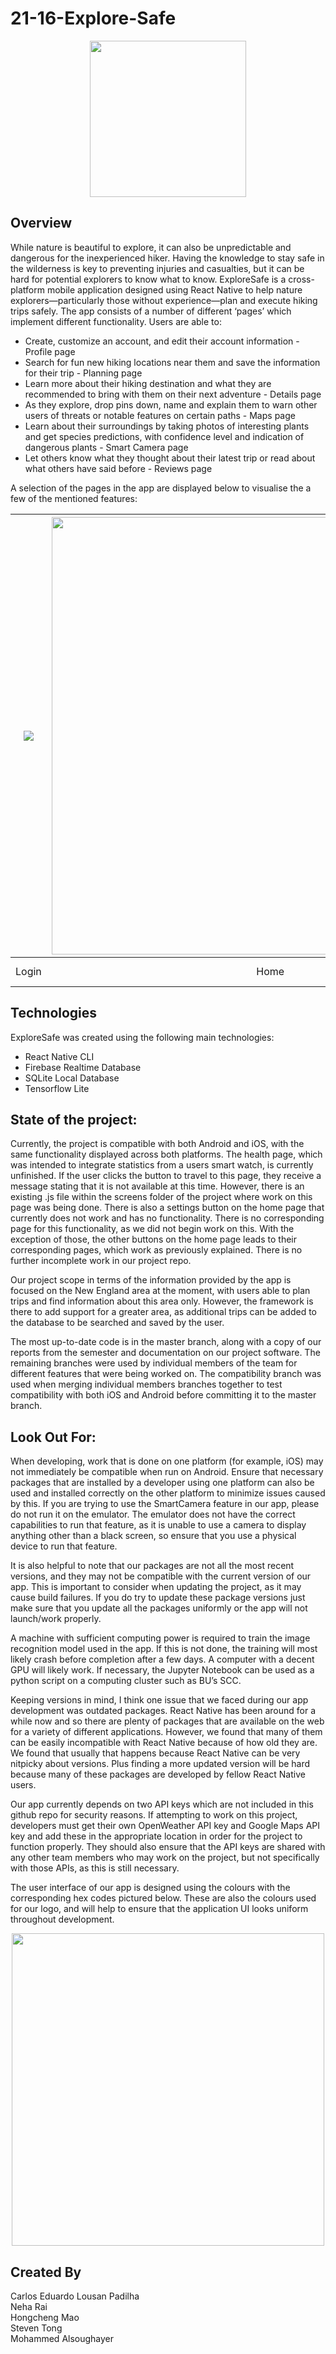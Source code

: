 # 21-16-Explore-Safe
<p align="center">
  <img src="https://github.com/BostonUniversitySeniorDesign/21-16-Explore-Safe/blob/master/ExploreSafe/Logos/mainLogo.png" width="250">
</p>

## Overview
While nature is beautiful to explore, it can also be unpredictable and dangerous for the inexperienced hiker. Having the knowledge to stay safe in the wilderness is key to preventing injuries and casualties, but it can be hard for potential explorers to know what to know. ExploreSafe is a cross-platform mobile application designed using React Native to help nature explorers—particularly those without experience—plan and execute hiking trips safely. The app consists of a number of different ‘pages’ which implement different functionality. Users are able to: 

* Create, customize an account, and edit their account information - Profile page
* Search for fun new hiking locations near them and save the information for their trip - Planning page
* Learn more about their hiking destination and what they are recommended to bring with them on their next adventure - Details page
* As they explore, drop pins down, name and explain them to warn other users of threats or notable features on certain paths - Maps page
* Learn about their surroundings by taking photos of interesting plants and get species predictions, with confidence level and indication of dangerous plants - Smart Camera page
* Let others know what they thought about their latest trip or read about what others have said before - Reviews page 

A selection of the pages in the app are displayed below to visualise the a few of the mentioned features:

| ![](https://github.com/hmao1/BostonUniveristy-SeniorDesignProject-ExploreSafe/tree/main/UIPics/Login.png) |  <img src="https://github.com/BostonUniversitySeniorDesign/21-16-Explore-Safe/blob/master/UIPics/Home.jpg" width="700" />|![](https://github.com/BostonUniversitySeniorDesign/21-16-Explore-Safe/blob/master/UIPics/Planning.png) | ![](https://github.com/BostonUniversitySeniorDesign/21-16-Explore-Safe/blob/master/UIPics/Details.png) | ![](https://github.com/BostonUniversitySeniorDesign/21-16-Explore-Safe/blob/master/UIPics/SmartCam.jpg) |![](https://github.com/BostonUniversitySeniorDesign/21-16-Explore-Safe/blob/master/UIPics/Map.png) | 
|:---:|:---:|:---:|:---:|:---:|:---:|
| Login | Home | Planning | Details | Smart Camera|Map |


## Technologies

ExploreSafe was created using the following main technologies:

* React Native CLI 
* Firebase Realtime Database 
* SQLite Local Database 
* Tensorflow Lite

## State of the project:
Currently, the project is compatible with both Android and iOS, with the same functionality displayed across both platforms. The health page, which was intended to integrate statistics from a users smart watch, is currently unfinished. If the user clicks the button to travel to this page, they receive a message stating that it is not available at this time. However, there is an existing .js file within the screens folder of the project where work on this page was being done. There is also a settings button on the home page that currently does not work and has no functionality. There is no corresponding page for this functionality, as we did not begin work on this. With the exception of those, the other buttons on the home page leads to their corresponding pages, which work as previously explained. There is no further incomplete work in our project repo. 

Our project scope in terms of the information provided by the app is focused on the New England area at the moment, with users able to plan trips and find information about this area only. However, the framework is there to add support for a greater area, as additional trips can be added to the database to be searched and saved by the user. 

The most up-to-date code is in the master branch, along with a copy of our reports from the semester and documentation on our project software. The remaining branches were used by individual members of the team for different features that were being worked on. The compatibility branch was used when merging individual members branches together to test compatibility with both iOS and Android before committing it to the master branch. 

## Look Out For:

When developing, work that is done on one platform (for example, iOS) may not immediately be compatible when run on Android. Ensure that necessary packages that are installed by a developer using one platform can also be used and installed correctly on the other platform to minimize issues caused by this. If you are trying to use the SmartCamera feature in our app, please do not run it on the emulator. The emulator does not have the correct capabilities to run that feature, as it is unable to use a camera to display anything other than a black screen, so ensure that you use a physical device to run that feature. 

It is also helpful to note that our packages are not all the most recent versions, and they may not be compatible with the current version of our app. This is important to consider when updating the project, as it may cause build failures. If you do try to update these package versions just make sure that you update all the packages uniformly or the app will not launch/work properly. 

A machine with sufficient computing power is required to train the image recognition model used in the app. If this is not done, the training will most likely crash before completion after a few days. A computer with a decent GPU will likely work. If necessary, the Jupyter Notebook can be used as a python script on a computing cluster such as BU’s SCC.

Keeping versions in mind, I think one issue that we faced during our app development was outdated packages. React Native has been around for a while now and so there are plenty of packages that are available on the web for a variety of different applications. However, we found that many of them can be easily incompatible with React Native because of how old they are. We found that usually that happens because React Native can be very nitpicky about versions. Plus finding a more updated version will be hard because many of these packages are developed by fellow React Native users. 

Our app currently depends on two API keys which are not included in this github repo for security reasons. If attempting to work on this project, developers must get their own OpenWeather API key and Google Maps API key and add these in the appropriate location in order for the project to function properly. They should also ensure that the API keys are shared with any other team members who may work on the project, but not specifically with those APIs, as this is still necessary. 

The user interface of our app is designed using the colours with the corresponding hex codes pictured below. These are also the colours used for our logo, and will help to ensure that the application UI looks uniform throughout development. 

<p align="center">
 <img src="https://github.com/BostonUniversitySeniorDesign/21-16-Explore-Safe/blob/master/UIPics/colourScheme.PNG" width="500" />
  </p>
 
## Created By
Carlos Eduardo Lousan Padilha \
Neha Rai \
Hongcheng Mao \
Steven Tong \
Mohammed Alsoughayer 

